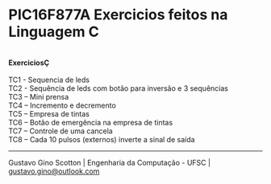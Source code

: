 # PIC16F877A Exercicios feitos na Linguagem C
<br>
<b>ExerciciosÇ</b><br><br>
TC1 - Sequencia de leds<br>
TC2 - Sequência de leds com botão para inversão e 3 sequências<br>
TC3 – Mini prensa<br>
TC4 – Incremento e decremento<br>
TC5 – Empresa de tintas<br>
TC6 – Botão de emergência na empresa de tintas<br>
TC7 – Controle de uma cancela<br>
TC8 – Cada 10 pulsos (externos) inverte a sinal de saída

-------------------
Gustavo Gino Scotton    |   Engenharia da Computação - UFSC   |   gustavo.gino@outlook.com
